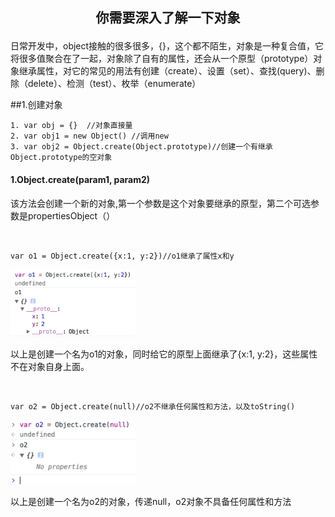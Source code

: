 <!--### ECMASCRIPT5.1

文章链接        |     文章内容       | 创建日期     |
--------------------|------------------|-----------------------|
 | 对象   |  2018-03-17   |-->
 
## <p align="center">你需要深入了解一下对象</p>
日常开发中，object接触的很多很多，{}，这个都不陌生，对象是一种复合值，它将很多值聚合在了一起，对象除了自有的属性，还会从一个原型（prototype）对象继承属性，对它的常见的用法有创建（create）、设置（set）、查找(query)、删除（delete）、检测（test）、枚举（enumerate）

##1.创建对象
```
1. var obj = {}  //对象直接量
2. var obj1 = new Object() //调用new
3. var obj2 = Object.create(Object.prototype)//创建一个有继承Object.prototype的空对象
```
<h4>1.Object.create(param1, param2)</h4>
<p>该方法会创建一个新的对象,第一个参数是这个对象要继承的原型，第二个可选参数是propertiesObject（）</p>

<br/>

```
var o1 = Object.create({x:1, y:2})//o1继承了属性x和y
```
<img width="200px" src="./img/WX20180317-212132@2x.png">

以上是创建一个名为o1的对象，同时给它的原型上面继承了{x:1, y:2}，这些属性不在对象自身上面。

<br/>

```
var o2 = Object.create(null)//o2不继承任何属性和方法，以及toString()
```
<img width="200px" src="./img/WX20180317-212819@2x.png">

以上是创建一个名为o2的对象，传递null，o2对象不具备任何属性和方法